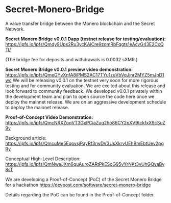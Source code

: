# Secret-Monero-Bridge
A value transfer bridge between the Monero blockchain and the Secret Network.

**Secret Monero Bridge v0.0.1 Dapp (testnet release for testing/evaluation):** https://ipfs.io/ipfs/Qmdy9Ups2Ru3ycKAiCre9zomRbFqgts1eAcvG43E2CcQTt/

(The bridge fee for deposits and withdrawals is 0.0032 sXMR.)

**Secret Monero Bridge v0.0.1 preview video demonstration:** https://ipfs.io/ipfs/QmeGYvXnfA8iPMS2AC17TYu1zuVbVqJjnr2MYZ5mJpD1wc
We will be releasing v0.0.1 on the testnet very soon for more rigorous testing and for community evaluation.
We are excited about this release and look forward to community feedback.
We developed v0.0.1 privately within the development team and plan to open source the code here once we deploy the mainnet release.
We are on an aggressive development schedule to deploy the mainnet release.

**Proof-of-Concept Video Demonstration:** https://ipfs.io/ipfs/QmcNRXZoqVT3GxPCiaZuq2ho86CY2pXV9tckfxX9cSuZ9v

Background article: https://ipfs.io/ipfs/QmcuMe5EqovsjPayRf3rwDV3UsXkrvUEhBmEbtUev2pgRy

Conceptual High-Level Description: https://ipfs.io/ipfs/QmNweJXm6quAuroZARtPkESoG95vYrNKt3vUhGQvaBy8sT

We are developing a Proof-of-Concept (PoC) of the Secret Monero Bridge for a hackathon https://devpost.com/software/secret-monero-bridge

Details regarding the PoC can be found in the Proof-of-Concept folder.
